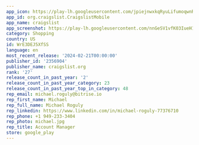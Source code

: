 ```yaml
---
app_icon: https://play-lh.googleusercontent.com/jpiejnwxkqRyuLifumoqwnRWLEPBvrTi_-0z3ZM8YntaKSEdpZW-V37Hle7SCk9pnwl2
app_id: org.craigslist.CraigslistMobile
app_name: craigslist
app_screenshot: https://play-lh.googleusercontent.com/nnGeSV1vfK03IueH1pDy92kWfIgiPF94frHpTU8FYDdVGH14WKkL1TyBJqI7-mAqBkc
category: Shopping
country: US
id: WrE3DEJ5XfSS
language: en
most_recent_release: '2024-02-21T00:00:00'
publisher_id: '2356904'
publisher_name: craigslist.org
rank: '27'
release_count_in_past_year: '2'
release_count_in_past_year_category: 23
release_count_in_past_year_top_in_category: 48
rep_email: michael.roguly@bitrise.io
rep_first_name: Michael
rep_full_name: Michael Roguly
rep_linkedin: https://www.linkedin.com/in/michael-roguly-77376710
rep_phone: +1 949-233-3404
rep_photo: michael.jpg
rep_title: Account Manager
store: google_play
---
```

